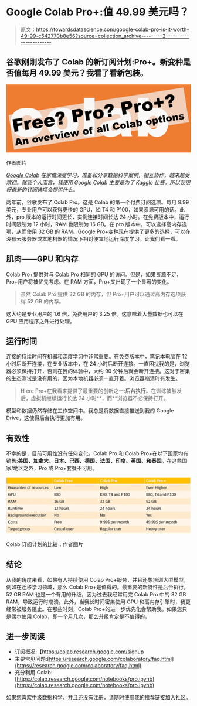 # Google Colab Pro+:值 49.99 美元吗？

> 原文：<https://towardsdatascience.com/google-colab-pro-is-it-worth-49-99-c542770b8e56?source=collection_archive---------2----------------------->

## 谷歌刚刚发布了 Colab 的新订阅计划:Pro+。新变种是否值每月 49.99 美元？我看了看新包装。

![](img/9d9cc1e6b186a55789adcc647b6dd058.png)

作者图片

[*Google Colab*](https://colab.research.google.com/signup) *在家做深度学习，准备和分享数据科学案例，相互协作，越来越受欢迎。就我个人而言，我使用 Google Colab 主要是为了 Kaggle 比赛。所以我很好奇新的订阅选项会提供什么。*

两年前，谷歌发布了 Colab Pro。这是 Colab 的第一个付费订阅选项。每月 9.99 美元，专业用户可以获得更快的 GPU，如 T4 和 P100，如果资源可用的话。此外，pro 版本的运行时间更长，实例连接时间长达 24 小时。在免费版本中，运行时间限制为 12 小时，RAM 也限制为 16 GB。在 pro 版本中，可以选择高内存选项，从而使用 32 GB 的 RAM。Google Pro+变种现在提供了更多的选择，可以在没有云服务器或本地机器的情况下相对便宜地运行深度学习。让我们看一看。

## 肌肉——GPU 和内存

Colab Pro+提供对与 Colab Pro 相同的 GPU 的访问。但是，如果资源不足，Pro+用户将被优先考虑。在 RAM 方面，Pro+又出现了一个显著的变化。

> 虽然 Colab Pro 提供 32 GB 的内存，但 Pro+用户可以通过高内存选项获得 52 GB 的内存。

这大约是专业用户的 1.6 倍，免费用户的 3.25 倍。这意味着大量数据也可以在 GPU 应用程序之外进行处理。

## 运行时间

连接的持续时间在机器和深度学习中非常重要。在免费版本中，笔记本电脑在 12 小时后断开连接，在专业版本中，在 24 小时后断开连接。一直困扰我的是，浏览器必须保持打开，否则在我的体验中，大约 90 分钟后就会断开连接。这对于密集的生态测试是没有用的，因为本地机器必须一直开着。浏览器崩溃时有发生。

> H ere Pro+在我看来提供了最重要的创新之一:**后台执行**。在训练被触发后，虚拟机继续运行长达 24 小时**，而**浏览器不必保持打开。

模型和数据仍然存储在工作空间中。我总是将数据直接推送到我的 Google Drive，这使得后台执行更加有用。

## 有效性

不幸的是，目前可用性没有任何变化。Colab Pro 和 Colab Pro+在以下国家均有销售:**美国、加拿大、日本、巴西、德国、法国、印度、英国、**和**泰国**。在这些国家/地区之外，Pro 或 Pro+套餐不可用。

![](img/97d3e560cec91831d47d334ec7cc9dd0.png)

Colab 订阅计划的比较；作者图片

## 结论

从我的角度来看，如果有人持续使用 Colab Pro+服务，并且还想培训大型模型，例如在迁移学习领域，那么 Colab Pro+是值得的。最重要的新特性是后台执行。52 GB RAM 也是一个有用的升级，因为过去我经常用完 Colab Pro 中的 32 GB RAM，导致运行时崩溃。此外，当我长时间密集使用 GPU 和高内存引擎时，我更经常被服务阻止。在那些时刻，Colab Pro+的进一步优先化会帮助我。如果您只是偶尔使用 Colab，即一个月几次，那么升级肯定是不值得的。

## 进一步阅读

*   订阅概况:【https://colab.research.google.com/signup 
*   主要常见问题:[https://research.google.com/colaboratory/faq.html](https://research.google.com/colaboratory/faq.html)
*   充分利用 Colab:[https://colab.research.google.com/notebooks/pro.ipynb](https://colab.research.google.com/notebooks/pro.ipynb)

[如果您喜欢中级数据科学，并且还没有注册，请随时使用我的推荐链接加入社区。](https://medium.com/@droste.benedikt/membership)
